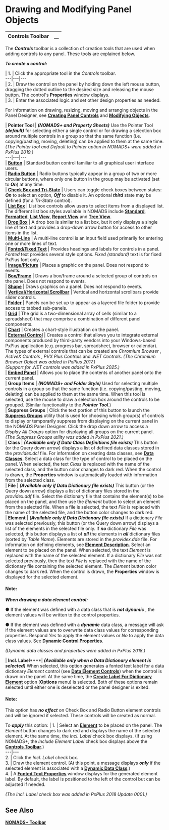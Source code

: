 # Drawing and Modifying Panel Objects 

**Controls Toolbar** |  **__**  
---|---  
  
The **_Controls_** toolbar is a collection of creation tools that are used when adding controls to any panel. These tools are explained below.

**_To create a control:_**

|  1. |  Click the appropriate tool in the _Controls_ toolbar.  
---|---|---  
|  2. |  Draw the control on the panel by holding down the left mouse button, dragging the dotted outline to the desired size and releasing the mouse button. The control's **Properties** window displays.  
|  3. |  Enter the associated logic and set other design properties as needed.  
  
For information on drawing, resizing, moving and arranging objects in the Panel Designer, see **[Creating Panel Controls](../../Creating%20Panel%20Controls/Introduction.md)** and **[Modifying Objects](Modifying%20Objects.md)**.

|  **Pointer Tool** |  **_(NOMADS+ and Property Sheets)_** Use the Pointer Tool **_(default)_** for selecting either a single control or for drawing a selection box around multiple controls in a group so that the same function (i.e. copying/pasting, moving, deleting) can be applied to them at the same time. _(The Pointer tool and Default to Pointer option in NOMADS+ were added in PxPlus 2019.)_  
---|---|---  
|  **[Button](../../Creating%20Panel%20Controls/Button%20Control/Overview.md)** |  Standard button control familiar to all graphical user interface users.  
|  **[Radio Button](../../Creating%20Panel%20Controls/Radio%20Button%20Control/Overview.md)** |  Radio buttons typically appear in a group of two or more circular buttons, where only one button in the group may be activated (set to **_On_**) at any time.  
|  **[Check Box and Tri-State](../../Creating%20Panel%20Controls/Check%20Box%20and%20Tri-State%20Control/Overview.md)** |  Users can toggle check boxes between states: **_On_** to select an option, **_Off_** to disable it. An optional **_third_** state may be defined (for a _Tri-State_ control).  
|  **[List Box](../../Creating%20Panel%20Controls/List%20Box%20Controls/Overview.md)** |  List box controls allow users to select items from a displayed list. The different list box styles available in NOMADS include **[Standard](../../Creating%20Panel%20Controls/List%20Box%20Controls/List%20Box%20Type.htm#standard)**, **[Formatted](../../Creating%20Panel%20Controls/List%20Box%20Controls/List%20Box%20Type.htm#formatted)**, **[List View](../../Creating%20Panel%20Controls/List%20Box%20Controls/List%20Box%20Type.htm#listview)**, **[Report View](../../Creating%20Panel%20Controls/List%20Box%20Controls/List%20Box%20Type.htm#reportview)** and **[Tree View](../../Creating%20Panel%20Controls/List%20Box%20Controls/List%20Box%20Type.htm#treeview)**.  
|  **[Drop Box](../../Creating%20Panel%20Controls/Drop%20Box%20Control/Overview.md)** |  A drop box is similar to a list box, but it only displays a single line of text and provides a drop-down arrow button for access to other items in the list.  
|  **[Multi-Line](../../Creating%20Panel%20Controls/Multi-Line%20Control/Overview.md)** |  A multi-line control is an input field used primarily for entering one or more lines of text.  
|  **[Fonted/Fixed Text](../../Creating%20Panel%20Controls/Text%20Control/Text.md)** |  Provides headings and labels for controls in a panel. _Fonted_ text provides several style options. _Fixed (standard)_ text is for fixed PxPlus font only.  
|  **[Image/Picture](../../Creating%20Panel%20Controls/Image%20Control/Image.md)** |  Places a graphic on the panel. Does not respond to events.  
|  **[Box/Frame](../../Creating%20Panel%20Controls/Frame%20Control/Frame.md)** |  Draws a box/frame around a selected group of controls on the panel. Does not respond to events.  
|  **[Shape](../../Creating%20Panel%20Controls/Shape%20Control/Shape.md)** |  Draws graphics on a panel. Does not respond to events.  
|  **[Vertical/Horizontal Scrollbar](../../Creating%20Panel%20Controls/Scrollbar%20Controls/Overview.md)** |  Vertical and horizontal scrollbars provide slider controls.  
|  **[Folder](../../Creating%20Panel%20Controls/Folder%20Controls/Overview.md)** |  Panels can be set up to appear as a layered file folder to provide access to tabbed sub-panels.  
|  **[Grid](../../Creating%20Panel%20Controls/Grid%20Control/Overview.md)** |  The grid is a two-dimensional array of cells (similar to a spreadsheet) that may comprise a combination of different panel components.  
|  **[Chart](../../Creating%20Panel%20Controls/Chart%20Control/Chart.md)** |  Creates a chart-style illustration on the panel.  
|  **[External Control](../../Creating%20Panel%20Controls/COM%20Control/COM%20Control.md)** |  Creates a control that allows you to integrate external components produced by third-party vendors into your Windows-based PxPlus application (e.g. progress bar, spreadsheet, browser or calendar). The types of external controls that can be created are _Chromium Browser_ , _ActiveX Controls_ , _PVX Plus Controls_ and _.NET Controls_. _(The Chromium Browser Object was added in PxPlus 2017.)  
(Support for .NET controls was added in PxPlus 2025.)_  
|  **[Embed Panel](../../Creating%20Panel%20Controls/Embedded%20Panels/Overview.md)** |  Allows you to place the contents of another panel onto the current panel.  
|  **Group Items** |  **_(NOMADS+ and Folder Style)_** Used for selecting multiple controls in a group so that the same function (i.e. copying/pasting, moving, deleting) can be applied to them at the same time. When this tool is selected, use the mouse to draw a selection box around the controls to be grouped. (Similar functionality to the **_Pointer Tool_**.)  
|  **Suppress Groups** |  Click the text portion of this button to launch the **[Suppress Groups](../Options%20and%20Utilities/Suppress%20Groups.md)** utility that is used for choosing which group(s) of controls to display or temporarily suppress from displaying on the current panel in the NOMADS Panel Designer. Click the drop down arrow to access a _Display All Groups_ option for displaying all groups on the current panel. _(The Suppress Groups utility was added in PxPlus 2021.)_  
|  **Class** |  **_(Available only if Data Class Definitions file exists)_** This button (or the Query down arrow) displays a list of defined data classes stored in the _providex.dcl_ file. For information on creating data classes, see **[Data Classes](../../../Data%20Dictionary/Data%20Classes/Overview.md)**. Select a data class for the type of control to be placed on the panel. When selected, the text _Class_ is replaced with the name of the selected class, and the button color changes to dark red. When the control is drawn, the **Properties** window is automatically loaded with information from the selected class.  
|  **File** |  **_(Available only if Data Dictionary file exists)_** This button (or the Query down arrow) displays a list of dictionary files stored in the _providex.ddf_ file. Select the dictionary file that contains the element(s) to be placed on the panel, and then use the _Element_ button to select an element from the selected file. When a file is selected, the text _File_ is replaced with the name of the selected file, and the button color changes to dark red.  
|  **Element** |  **_(Available only if Data Dictionary file exists)_** If a dictionary _File_ was selected previously, this button (or the Query down arrow) displays a list of the elements in the selected file only. If **_no_** dictionary _File_ was selected, this button displays a list of **_all_** the elements in **_all_** dictionary files (sorted by _Table Name_). Elements are stored in the _providex.dde_ file. For information on defining elements, see **[Element Description](../../../Data%20Dictionary/Data%20Dictionary%20Maintenance/Element%20Description.md)**. Select an element to be placed on the panel. When selected, the text _Element_ is replaced with the name of the selected element. If a dictionary _File_ was not selected previously, then the text _File_ is replaced with the name of the dictionary file containing the selected element. The _Element_ button color changes to dark red. When the control is drawn, the **Properties** window is displayed for the selected element.

#### **Note:**  
  
**_When drawing a data element control:_**  
  
● If the element was defined with a data class that is **_not dynamic_** , the element values will be written to the control properties.  
  
● If the element was defined with a **_dynamic_** data class, a message will ask if the element values are to overwrite data class values for corresponding properties. Respond _Yes_ to apply the element values or _No_ to apply the data class values. See **[Dynamic Control Properties](../../../Data%20Dictionary/Data%20Classes/Dynamic.md)**.  
  
_(Dynamic data classes and properties were added in PxPlus 2018.)_  
  
|  **Incl. Label******|  **_(Available only when a Data Dictionary element is selected)_** When selected, this option generates a fonted text label for a data dictionary _Element_ control (see **[Data Element Controls](../../Creating%20Panel%20Controls/Introduction.htm#Mark5)**) when the control is drawn on the panel. At the same time, the **[Create Label For Dictionary Element](../Work%20Area/Menu%20Options.htm#options)** option (**Options** menu) is selected. Both of these options remain selected until either one is deselected or the panel designer is exited.

#### **Note:**  
This option has **_no effect_** on Check Box and Radio Button element controls and will be ignored if selected. These controls will be created as normal.

To **_apply_** this option: |  1. |  Select an **[Element](Controls%20Toolbox.htm#element)** to be placed on the panel. The _Element_ button changes to dark red and displays the name of the selected element. At the same time, the _Incl. Label_ check box displays. (If using NOMADS+, the _Include Element Label_ check box displays above the **[Controls Toolbar](../../../NOMADS+%20Toolbar/Introduction.htm#label)**.)  
---|---  
2. |  Click the _Incl. Label_ check box.  
3. |  Draw the element control. (At this point, a message displays **_only_** if the selected element is associated with a **[Dynamic Data Class](../../../Data%20Dictionary/Data%20Classes/Overview.htm#Mark2)**.)  
4. |  A **[Fonted Text Properties](../../Creating%20Panel%20Controls/Text%20Control/Text.md)** window displays for the generated element label. By default, the label is positioned to the left of the control but can be adjusted if needed.  
  
_(The Incl. Label check box was added in PxPlus 2018 Update 0001.)_  
  
## See Also

**[NOMADS+ Toolbar](../../../NOMADS+%20Toolbar/Introduction.md)**
